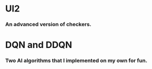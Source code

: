 # UI2
### An advanced version of checkers.

# DQN and DDQN
### Two AI algorithms that I implemented on my own for fun.
